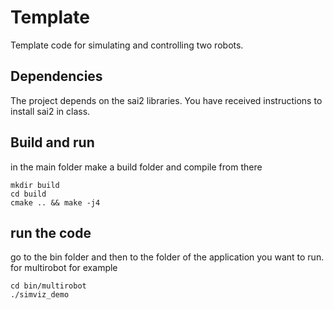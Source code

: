 # Template 
Template code for simulating and controlling two robots.

## Dependencies
The project depends on the sai2 libraries. You have received instructions to install sai2 in class.

## Build and run
in the main folder make a build folder and compile from there
```
mkdir build
cd build
cmake .. && make -j4
```
## run the code
go to the bin folder and then to the folder of the application you want to run.
for multirobot for example
```
cd bin/multirobot
./simviz_demo
```

